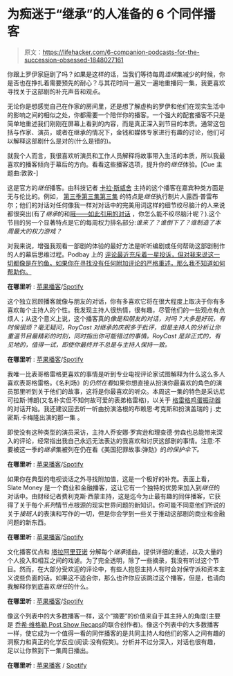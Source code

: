 # 为痴迷于“继承”的人准备的 6 个同伴播客

> 原文：<https://lifehacker.com/6-companion-podcasts-for-the-succession-obsessed-1848027161>

你跟上罗伊家庭剧了吗？如果是这样的话，当我们等待每周*连续*集减少的时候，你是否也在挣扎着需要预先的耐心？与其花时间一遍又一遍地重播同一集，我更喜欢寻找关于这部剧的补充声音和观点。

无论你是想感觉自己在作家的房间里，还是想了解虚构的罗伊和他们在现实生活中的影响之间的相似之处，你都需要一个陪伴你的播客。一个强大的配套播客不只是简单地重述我们刚刚在屏幕上看到的内容，而是真正深入到节目的本质。通常这包括与作家、演员，或者在继承的情况下，金钱和媒体专家进行有趣的讨论，他们可以解释这部剧什么是对的(什么是错的)。

就我个人而言，我很喜欢听演员和工作人员解释将故事带入生活的本质，所以我最喜欢的播客倾向于幕后的方向。看看这些播客选项，提升你的*继任*体验。[Cue 主题曲:敦敦-]

这是官方的*继任*播客。由科技记者 [卡拉·斯威舍](https://twitter.com/karaswisher?ref_src=twsrc%5Egoogle%7Ctwcamp%5Eserp%7Ctwgr%5Eauthor) 主持的这个播客在嘉宾种类方面是无与伦比的。例如， [第三季第三集第三集](https://podcasts.apple.com/us/podcast/comic-cowardice-or-false-power-with-lucy-prebble/id1522790936?i=1000540327059) 的特点是*继任*执行制片人露西·普雷布尔；他们的对话对任何像我一样对对话中的完美用词这样的细节绞尽脑汁的人来说都很突出(有了*继承*的和[哦——如此引用的对话](https://variety.com/lists/succession-best-quotes-insults-season-3/) ，你怎么能不绞尽脑汁呢？).这个节目的另一个显著特点是它的每周权力排名部分:*谁来了？谁倒下了？谁制造了本周最大的权力游戏？*

对我来说，增强我观看一部剧的体验的最好方法是听听编剧或任何帮助这部剧制作的人的幕后思维过程。Podbay 上的 [评论最近充斥着一星投诉，但对我来说这一切都像是在钓鱼。如果你在寻找没有任何附加评论的严格重述，那么我不知道如何帮助你。](https://podbay.fm/p/hbos-succession-podcast/reviews)

**在哪里听** : [苹果播客](https://podcasts.apple.com/us/podcast/hbos-succession-podcast/id1522790936)/[Spotify](https://open.spotify.com/show/709eX5lJ5bCfRGvnlAYu79)

这个独立回顾播客就像与朋友的对话，你有多喜欢它将在很大程度上取决于你有多喜欢每个主持人的个性。我发现主持人很热情，很有趣，尽管他们的一些观点有点烦人；从这个意义上说，这个播客真的*像是和朋友的对话，对吗？大多是好玩，有时候很烦？毫无疑问，RoyCast 对继承的庆祝多于批评，但是主持人的分析让你重温节目最精彩的时刻，同时指出你可能错过的事情。RoyCast 是非正式的，有见地的，值得一试，即使你最终并不总是与主持人保持一致。* 

**在哪里听** : [苹果播客](https://podcasts.apple.com/us/podcast/roycast/id1471541681)/[Spotify](https://open.spotify.com/show/2Euy6qNMAatz46uoxgFpsn)

我唯一比表哥格雷格更喜欢的事情是听到专业电视评论家试图解释为什么这么多人喜欢表哥格雷格。《名利场》的*仍然在看*如果你想直接从扮演你最喜欢的角色的演员那里听到关于他们的故事，这将是你最喜欢的听众。本周这一集的特色是采访尼可拉斯·博朗(又名朴实但不知何故可爱的表弟格雷格)，以关于 [格雷格鸡蛋振动器](https://www.vanityfair.com/hollywood/2021/10/succession-greg-sex-toy-nicholas-braun) 的对话开始。我还建议回去听一听由扮演洛根的布赖恩·考克斯和扮演盖瑞的 j .史密斯.卡梅隆出演的那一集 。

即使没有这种类型的演员采访，主持人乔安娜·罗宾逊和理查德·劳森也总能带来深入的评论，经常指出我自己永远无法表达的我喜欢和讨厌这部剧的事情。注意:不要被这一季的*继承*集被列在仍在看《美国犯罪故事:弹劾》的*的保护伞下。*

**在哪里听** : [苹果播客](https://podcasts.apple.com/us/podcast/still-watching-succession-season-3-mass-in-time-of/id1328561705?i=1000539580797)/[Spotify](https://open.spotify.com/show/44gKGTMPepb8WbgN7k5v5l)

如果你在典型的电视谈话之外寻找附加值，这是一个极好的补充。表面上看，Slate Money 是一个商业和金融播客，这让它有一个独特的优势来加入到*继任*的对话中。由财经记者费利克斯·西蒙主持，这是迄今为止最有趣的同伴播客，它获得了关于每个*系列*情节点根源的现实世界问题的新知识。你可能不同意他们所说的关于*接班人*的表演和写作的一切，但是你会学到一些关于推动这部剧的商业和金融问题的新东西。

**在哪里听** : [苹果播客](https://podcasts.apple.com/us/podcast/slate-money/id876523888)/[Spotify](https://open.spotify.com/show/2AgxNbNcUOckZSww9mk8mX)

文化播客优点和 [塔拉阿里亚诺](https://twitter.com/taraariano) 分解每个*继承*插曲，提供详细的重述，以及大量的个人投入和相互之间的戏谑。为了完全透明，除了一些摘录，我没有听过这个节目。然而，在大部分受欢迎的评论中，有些人抱怨主持人有时会对保守派和资本主义说些负面的话。如果这不适合你，那么也许你应该跳过这个播客，但是，也请向我解释你到底喜欢*继任*的什么。

**在哪里听** : [苹果播客](https://podcasts.apple.com/us/podcast/the-sweet-smell-of-succession/id1474242146)/[Spotify](https://open.spotify.com/show/48NUlcOEMhzv73uDkyNOyi)

像这个列表中的大多数播客一样，这个“摘要”的价值来自于其主持人的角度(主要是 [乔希·维格勒](https://twitter.com/roundhoward?ref_src=twsrc%5Egoogle%7Ctwcamp%5Eserp%7Ctwgr%5Eauthor),[Post Show Recaps](https://www.patreon.com/postshowrecaps)的联合创作者)。像这个列表中的大多数播客一样，使它成为一个值得一看的同伴播客的是共同主持人和他们的客人之间有趣的洞察力和真正的化学反应(阅读:没有假笑)。分析并不过分深入，对话也很有趣，足以让你熬到下一集周日播出。

**在哪里听** : [苹果播客](https://podcasts.apple.com/us/podcast/succession-post-show-recap/id1476333152) / [Spotify](https://open.spotify.com/show/7CXRAX42h1wDk87nOjfYM4)